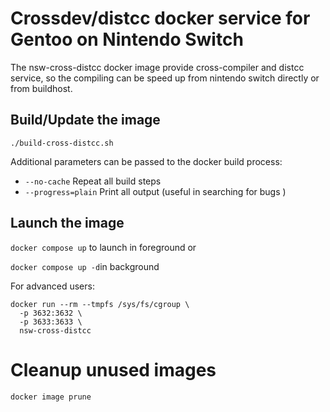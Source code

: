 # Crossdev/distcc docker service for Gentoo on Nintendo Switch

The nsw-cross-distcc docker image provide cross-compiler and distcc service,
so the compiling can be speed up from nintendo switch directly or from buildhost.

## Build/Update the image
`./build-cross-distcc.sh`

Additional parameters can be passed to the docker build process:

- `--no-cache`  Repeat all build steps
- `--progress=plain` Print all output (useful in searching for bugs )

## Launch the image

`docker compose up` to launch in foreground or 

`docker compose up -d`in background

For advanced users:

```
docker run --rm --tmpfs /sys/fs/cgroup \
  -p 3632:3632 \
  -p 3633:3633 \
  nsw-cross-distcc
```

# Cleanup unused images
`docker image prune`
